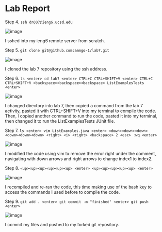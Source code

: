 # Lab Report

Step 4. `ssh dn007@ieng6.ucsd.edu`


![image](https://github.com/anngo-1/cse15l-lab-reports/assets/75955073/51db6f39-69da-4fd5-ba5e-7942f6494b9e)

I sshed into my ieng6 remote server from scratch.

Step 5. `git clone git@github.com:anngo-1/lab7.git`


![image](https://github.com/anngo-1/cse15l-lab-reports/assets/75955073/b8aea982-92f7-4b77-bea9-8d2ef828ea71)

I cloned the lab 7 repository using the ssh address. 

Step 6. `ls <enter> cd lab7 <enter> CTRL+C CTRL+SHIFT+V <enter> CTRL+C CTRL+SHIFT+V <backspace><backspace><backspace> ListExamplesTests
<enter>`



![image](https://github.com/anngo-1/cse15l-lab-reports/assets/75955073/c1a06533-caba-4cab-90ed-29e22341c85c)

I changed directory into lab 7, then copied a command from the lab 7 activity, pasted it with CTRL+SHIFT+V into my terminal to compile the code. Then, I copied another command to run the code, pasted it into my terminal, then changed it to run the ListExamplesTests JUnit file.

Step 7. `ls <enter> vim ListExamples.java <enter> <down><down><down><down><down><down> <right> <i> <right> <backspace> 2 <esc> :wq <enter>`


![image](https://github.com/anngo-1/cse15l-lab-reports/assets/75955073/8996144a-3a49-4fb8-940e-68e26ca8fb74)

I modified the code using vim to remove the error right under the comment, navigating with down arrows and right arrows to change index1 to index2.

Step 8. `<up><up><up><up><up><up> <enter> <up><up><up><up><up> <enter>`


![image](https://github.com/anngo-1/cse15l-lab-reports/assets/75955073/daa6c7ab-08c3-4689-8bcc-89539cc4640c)

I recompiled and re-ran the code, this time making use of the bash <up> key to access the commands I used before to compile the code. 

Step 9. `git add . <enter> git commit -m "finished" <enter> git push <enter>`


![image](https://github.com/anngo-1/cse15l-lab-reports/assets/75955073/d0e2e582-b412-4e14-b69e-38ff94dc0e2c)

I commit my files and pushed to my forked git repository.
